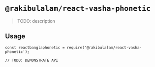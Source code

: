 # `@rakibulalam/react-vasha-phonetic`

> TODO: description

## Usage

```
const reactbanglaphonetic = require('@rakibulalam/react-vasha-phonetic');

// TODO: DEMONSTRATE API
```
